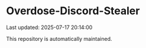 # Overdose-Discord-Stealer

Last updated: 2025-07-17 20:14:00

This repository is automatically maintained.
